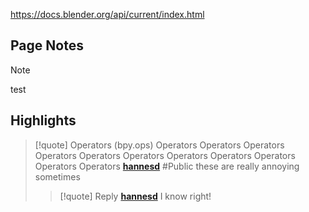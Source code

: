 https://docs.blender.org/api/current/index.html

## Page Notes

> [!NOTE]
> test

## Highlights

> [!quote]  Operators (bpy.ops) Operators Operators Operators Operators Operators Operators Operators Operators Operators Operators Operators 
>  [**hannesd**](https://hyp.is/A3b86paWEe2idZf9vIWjkA/docs.blender.org/api/current/index.html) #Public
>  these are really annoying sometimes 
>  > [!quote] Reply
>  [**hannesd**](https://hyp.is/A3b86paWEe2idZf9vIWjkA/docs.blender.org/api/current/index.html) 
>  I know right! 
